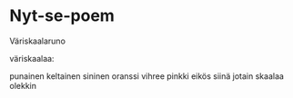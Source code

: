 # Nyt-se-poem
Väriskaalaruno

väriskaalaa:

punainen
keltainen
sininen
oranssi
vihree
pinkki
eikös siinä jotain skaalaa olekkin
